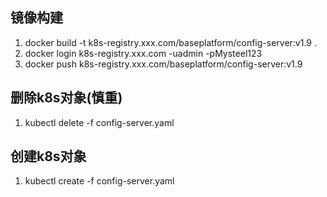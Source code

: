 ## 镜像构建
1. docker build -t k8s-registry.xxx.com/baseplatform/config-server:v1.9 .
2. docker login k8s-registry.xxx.com -uadmin -pMysteel123
3. docker push k8s-registry.xxx.com/baseplatform/config-server:v1.9

## 删除k8s对象(慎重)
1. kubectl delete -f config-server.yaml

## 创建k8s对象
1. kubectl create -f config-server.yaml